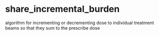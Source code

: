 # share_incremental_burden
algorithm for incrementing or decrementing dose to individual treatment beams so that they sum to the prescribe dose
